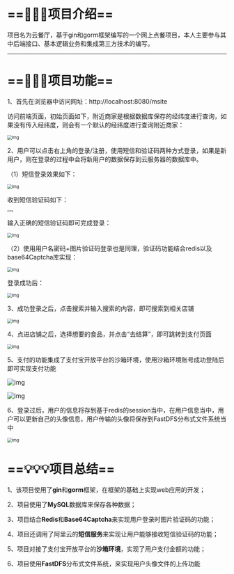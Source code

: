 # ==🧢🧢🧢项目介绍==

项目名为云餐厅，基于gin和gorm框架编写的一个网上点餐项目，本人主要参与其中后端接口、基本逻辑业务和集成第三方技术的编写。

 

<hr>

# ==🚀🚀🚀项目功能==

1、首先在浏览器中访问网址：http://localhost:8080/msite

访问前端页面，初始页面如下，附近商家是根据数据库保存的经纬度进行查询，如果没有传入经纬度，则会有一个默认的经纬度进行查询附近商家：

<img src="https://gitee.com/zsj20020818/cloud-restaurant/raw/master/images/image-20230620143020818.png" alt="img" style="zoom:67%;" />

2、用户可以点击右上角的登录/注册，使用短信和验证码两种方式登录，如果是新用户，则在登录的过程中会将新用户的数据保存到云服务器的数据库中。

（1）短信登录效果如下：

<img src="https://gitee.com/zsj20020818/cloud-restaurant/raw/master/images/img.png" alt="img" style="zoom:67%;" />

收到短信验证码如下：

<img src="https://gitee.com/zsj20020818/cloud-restaurant/raw/master/images/004F299829E4758AA5B3CCD205133407.png" alt="img" style="zoom: 33%;" />

输入正确的短信验证码即可完成登录：

<img src="https://gitee.com/zsj20020818/cloud-restaurant/raw/master/images/img_1.png" alt="img" style="zoom:67%;" />

（2）使用用户名密码+图片验证码登录也是同理，验证码功能结合redis以及base64Captcha库实现：

<img src="https://gitee.com/zsj20020818/cloud-restaurant/raw/master/images/img_2.png" alt="img" style="zoom:67%;" />

登录成功后：

<img src="https://gitee.com/zsj20020818/cloud-restaurant/raw/master/images/img_7.png" alt="img" style="zoom:67%;" />

3、成功登录之后，点击搜索并输入搜索的内容，即可搜索到相关店铺

<img src="https://gitee.com/zsj20020818/cloud-restaurant/raw/master/images/img_3.png" alt="img" style="zoom:67%;" />

4、点进店铺之后，选择想要的食品，并点击“去结算”，即可跳转到支付页面

<img src="https://gitee.com/zsj20020818/cloud-restaurant/raw/master/images/img_8.png" alt="img" style="zoom:67%;" />

5、支付的功能集成了支付宝开放平台的沙箱环境，使用沙箱环境账号成功登陆后即可实现支付功能

![img](https://gitee.com/zsj20020818/cloud-restaurant/raw/master/images/img_4.png)

![img](https://gitee.com/zsj20020818/cloud-restaurant/raw/master/images/img_5.png)



6、登录过后，用户的信息将存到基于redis的session当中，在用户信息当中，用户可以更新自己的头像信息，用户传输的头像将保存到FastDFS分布式文件系统当中

<img src="https://gitee.com/zsj20020818/cloud-restaurant/raw/master/images/img_6.png" alt="img" style="zoom:67%;" />

# ==💡💡💡项目总结==

1、该项目使用了**gin**和**gorm**框架，在框架的基础上实现web应用的开发；

2、项目使用了**MySQL**数据库来保存各种数据；

3、项目结合**Redis**和**Base64Captcha**来实现用户登录时图片验证码的功能；

4、项目还调用了阿里云的**短信服务**来实现让用户能够接收短信验证码的功能；

5、项目对接了支付宝开放平台的**沙箱环境**，实现了用户支付金额的功能；

6、项目使用**FastDFS**分布式文件系统，来实现用户头像文件的上传功能













